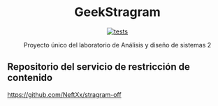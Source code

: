<div align="center">
  <h1>GeekStragram</h1>

[![tests][tests]][tests-url]

  <p>
    Proyecto único del laboratorio de Análisis y diseño de sistemas 2
  </p>

</div>

## Repositorio del servicio de restricción de contenido

https://github.com/NeftXx/stragram-off

[tests]: https://img.shields.io/travis/NeftXx/geekstragram/master.svg
[tests-url]: https://travis-ci.org/NeftXx/geekstragram
